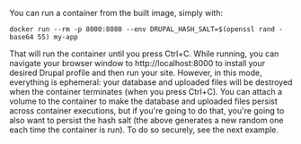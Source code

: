 You can run a container from the built image, simply with:
```
docker run --rm -p 8000:8080 --env DRUPAL_HASH_SALT=$(openssl rand -base64 55) my-app
```

That will run the container until you press Ctrl+C. While running, you can navigate your browser window to http://localhost:8000 to install your desired Drupal profile and then run your site. However, in this mode, everything is ephemeral: your database and uploaded files will be destroyed when the container terminates (when you press Ctrl+C). You can attach a volume to the container to make the database and uploaded files persist across container executions, but if you're going to do that, you're going to also want to persist the hash salt (the above generates a new random one each time the container is run). To do so securely, see the next example.
